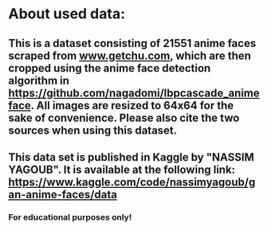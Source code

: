 # About used data:
## This is a dataset consisting of 21551 anime faces scraped from www.getchu.com, which are then cropped using the anime face detection algorithm in https://github.com/nagadomi/lbpcascade_animeface. All images are resized to 64x64 for the sake of convenience. Please also cite the two sources when using this dataset.
## This data set is published in Kaggle by "NASSIM YAGOUB". It is available at the following link: https://www.kaggle.com/code/nassimyagoub/gan-anime-faces/data
### For educational purposes only!
